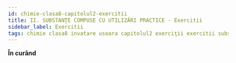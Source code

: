 ```yaml
---
id: chimie-clasa8-capitolul2-exercitii
title: II. SUBSTANŢE COMPUSE CU UTILIZĂRI PRACTICE - Exercitii
sidebar_label: Exercitii
tags: chimie clasa8 invatare usoara capitolul2 exerciţii exercitii substanţe compuse cu utilizări practice
---
```


**În curând**
